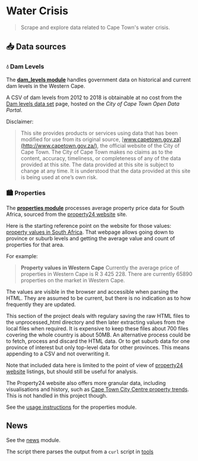 # Water Crisis
> Scrape and explore data related to Cape Town's water crisis.


## 📥 Data sources


### 💧 Dam Levels

The **[dam_levels module](waterCrisis/dam_levels)** handles government data on historical and current dam levels in the Western Cape.

A CSV of dam levels from 2012 to 2018 is obtainable at no cost from the [Dam levels data set](https://web1.capetown.gov.za/web1/opendataportal/DatasetDetail?DatasetName=Dam+levels) page, hosted on the _City of Cape Town Open Data Portal_.

Disclaimer:

>This site provides products or services using data that has been modified for use from its original source, [www.capetown.gov.za](http://www.capetown.gov.za/), the official website of the City of Cape Town. The City of Cape Town makes no claims as to the content, accuracy, timeliness, or completeness of any of the data provided at this site.
The data provided at this site is subject to change at any time. It is understood that the data provided at this site is being used at one’s own risk.


### 🏙 Properties

The **[properties module](waterCrisis/properties)** processes average property price data for South Africa, sourced from the [property24 website](https://www.property24.com/) site.

Here is the starting reference point on the website for those values: [property values in South Africa](https://www.property24.com/property-values). That webpage allows going down to province or suburb levels and getting the average value and count of properties for that area.

For example:

> **Property values in Western Cape**
> Currently the average price of properties in Western Cape is R 3 425 228. There are currently 65890 properties on the market in Western Cape.

The values are visible in the browser and accessible when parsing the HTML. They are assumed to be current, but there is no indication as to how frequently they are updated.

This section of the project deals with regulary saving the raw HTML files to the unprocessed_html directory and then later extracting values from the local files when required. It is expensive to keep these files about 700 files covering the whole country is about 50MB. An alternative process could be to fetch, process and discard the HTML data. Or to get suburb data for one province of interest but only top-level data for other provinces. This means appending to a CSV and not overwriting it.

Note that included data here is limited to the point of view of [property24 website](https://www.property24.com/) listings, but should still be useful for analysis.

The Property24 website also offers more granular data, including visualisations and history, such as [Cape Town City Centre property trends](https://www.property24.com/cape-town/cape-town-city-centre/property-trends/9138). This is not handled in this project though.

See the [usage instructions](docs/usage_properties.md) for the properties module.


## News

See the [news](/news/) module.

The script there parses the output from a `curl` script in [tools](/tools.)

